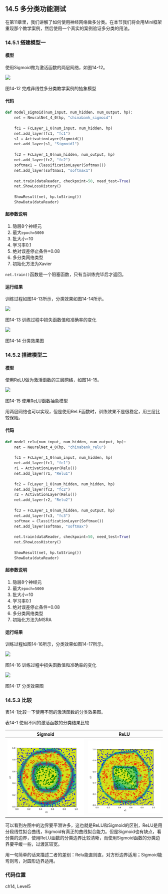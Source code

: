<!--Copyright © Microsoft Corporation. All rights reserved.
  适用于[License](https://github.com/Microsoft/ai-edu/blob/master/LICENSE.md)版权许可-->

## 14.5 多分类功能测试

在第11章里，我们讲解了如何使用神经网络做多分类。在本节我们将会用Mini框架重现那个教学案例，然后使用一个真实的案例验证多分类的用法。

### 14.5.1 搭建模型一

#### 模型

使用Sigmoid做为激活函数的两层网络，如图14-12。

<img src="https://aiedugithub4a2.blob.core.windows.net/a2-images/Images/14/ch11_net_sigmoid.png" />

图14-12 完成非线性多分类教学案例的抽象模型

#### 代码

```Python
def model_sigmoid(num_input, num_hidden, num_output, hp):
    net = NeuralNet_4_0(hp, "chinabank_sigmoid")

    fc1 = FcLayer_1_0(num_input, num_hidden, hp)
    net.add_layer(fc1, "fc1")
    s1 = ActivationLayer(Sigmoid())
    net.add_layer(s1, "Sigmoid1")

    fc2 = FcLayer_1_0(num_hidden, num_output, hp)
    net.add_layer(fc2, "fc2")
    softmax1 = ClassificationLayer(Softmax())
    net.add_layer(softmax1, "softmax1")

    net.train(dataReader, checkpoint=50, need_test=True)
    net.ShowLossHistory()
    
    ShowResult(net, hp.toString())
    ShowData(dataReader)
```

#### 超参数说明

1. 隐层8个神经元
2. 最大`epoch=5000`
3. 批大小=10
4. 学习率0.1
5. 绝对误差停止条件=0.08
6. 多分类网络类型
7. 初始化方法为Xavier

`net.train()`函数是一个阻塞函数，只有当训练完毕后才返回。

#### 运行结果

训练过程如图14-13所示，分类效果如图14-14所示。

<img src="https://aiedugithub4a2.blob.core.windows.net/a2-images/Images/14/ch11_loss_sigmoid.png" />

图14-13 训练过程中损失函数值和准确率的变化

<img src="https://aiedugithub4a2.blob.core.windows.net/a2-images/Images/14/ch11_result_sigmoid.png" ch="500" />

图14-14 分类效果图

### 14.5.2 搭建模型二

#### 模型

使用ReLU做为激活函数的三层网络，如图14-15。

<img src="https://aiedugithub4a2.blob.core.windows.net/a2-images/Images/14/ch11_net_relu.png" />

图14-15 使用ReLU函数抽象模型

用两层网络也可以实现，但是使用ReLE函数时，训练效果不是很稳定，用三层比较保险。

#### 代码

```Python
def model_relu(num_input, num_hidden, num_output, hp):
    net = NeuralNet_4_0(hp, "chinabank_relu")

    fc1 = FcLayer_1_0(num_input, num_hidden, hp)
    net.add_layer(fc1, "fc1")
    r1 = ActivationLayer(Relu())
    net.add_layer(r1, "Relu1")

    fc2 = FcLayer_1_0(num_hidden, num_hidden, hp)
    net.add_layer(fc2, "fc2")
    r2 = ActivationLayer(Relu())
    net.add_layer(r2, "Relu2")

    fc3 = FcLayer_1_0(num_hidden, num_output, hp)
    net.add_layer(fc3, "fc3")
    softmax = ClassificationLayer(Softmax())
    net.add_layer(softmax, "softmax")

    net.train(dataReader, checkpoint=50, need_test=True)
    net.ShowLossHistory()
    
    ShowResult(net, hp.toString())
    ShowData(dataReader)    
```

#### 超参数说明

1. 隐层8个神经元
2. 最大`epoch=5000`
3. 批大小=10
4. 学习率0.1
5. 绝对误差停止条件=0.08
6. 多分类网络类型
7. 初始化方法为MSRA

#### 运行结果

训练过程如图14-16所示，分类效果如图14-17所示。

<img src="https://aiedugithub4a2.blob.core.windows.net/a2-images/Images/14/ch11_loss_relu.png" />

图14-16 训练过程中损失函数值和准确率的变化

<img src="https://aiedugithub4a2.blob.core.windows.net/a2-images/Images/14/ch11_result_relu.png" ch="500" />

图14-17 分类效果图

### 14.5.3 比较

表14-1比较一下使用不同的激活函数的分类效果图。

表14-1 使用不同的激活函数的分类结果比较

|Sigmoid|ReLU|
|---|---|
|<img src='../Images/14/ch11_result_sigmoid.png'/>|<img src='../Images/14/ch11_result_relu.png'/>|

可以看到左图中的边界要平滑许多，这也就是ReLU和Sigmoid的区别，ReLU是用分段线性拟合曲线，Sigmoid有真正的曲线拟合能力。但是Sigmoid也有缺点，看分类的边界，使用ReLU函数的分类边界比较清晰，而使用Sigmoid函数的分类边界要平缓一些，过渡区较宽。

用一句简单的话来描述二者的差别：Relu能直则直，对方形边界适用；Sigmoid能弯则弯，对圆形边界适用。

### 代码位置

ch14, Level5
